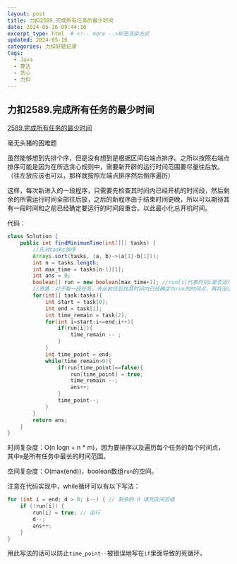 ```yaml
---
layout: post
title: 力扣2589.完成所有任务的最少时间
date: 2024-05-16 09:44:10
excerpt_type: html  # <!-- more -->标签渲染方式
updated: 2024-05-16
categories: 力扣好题记录
tags:
  - Java
  - 算法
  - 贪心
  - 力扣
---
```


## 力扣2589.完成所有任务的最少时间

[2589.完成所有任务的最少时间](https://leetcode.cn/problems/minimum-time-to-complete-all-tasks/description/?envType=daily-question&envId=2024-05-15)

毫无头猪的困难题

<!-- more -->

虽然能够想到先排个序，但是没有想到是根据区间右端点排序。之所以按照右端点排序可能是因为在所选贪心规则中，需要新开辟的运行时间范围要尽量往后放。（往左放应该也可以，那样就按照左端点排序然后倒序遍历）

这样，每次新进入的一段程序，只需要先检查其时间内已经开机的时间段，然后剩余的所需运行时间全部往后放，之后的新程序由于结束时间更晚，所以可以期待其有一段时间和之前已经确定要运行的时间段重合。以此最小化总开机时间。

代码：

```java
class Solution {
    public int findMinimumTime(int[][] tasks) {
        //先对tasks排序
        Arrays.sort(tasks, (a, b)->(a[1]-b[1]));
        int n = tasks.length;
        int max_time = tasks[n-1][1];
        int ans = 0;
        boolean[] run = new boolean[max_time+1]; //run[i]代表时刻i是否运行，run[0]没有意义，因为start最小为1
        //思路：对于每一段任务，先从前往后找其时间内已经确定为run的时间点，再将没运行的时间尽量往后靠
        for(int[] task:tasks){
            int start = task[0];
            int end = task[1];
            int time_remain = task[2];
            for(int i=start;i<=end;i++){
                if(run[i]){
                    time_remain -- ;
                }
            }
            int time_point = end;
            while(time_remain>0){
                if(run[time_point]==false){
                    run[time_point] = true;
                    time_remain --;
                    ans++;
                }
                time_point--;
            }
        }
        return ans;
    }
}
```

时间复杂度：O(n logn + n * m)，因为要排序以及遍历每个任务的每个时间点，其中`m`是所有任务中最长的时间范围。

空间复杂度：O(max(end))，boolean数组`run`的空间。

注意在代码实现中，while循环可以有以下写法：

```java
for (int i = end; d > 0; i--) { // 剩余的 d 填充区间后缀
    if (!run[i]) {
        run[i] = true; // 运行
        d--;
        ans++;
    }
}
```

用此写法的话可以防止`time_point--`被错误地写在`if`里面导致的死循环。
